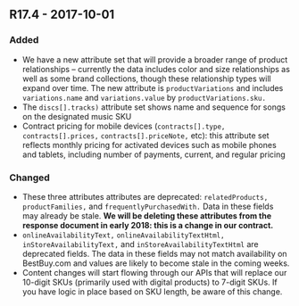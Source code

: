 ## R17.4 - 2017-10-01

### Added
- We have a new attribute set that will provide a broader range of product relationships – currently the data includes color and size relationships as well as some brand collections, though these relationship types will expand over time. The new attribute is `productVariations` and includes `variations.name` and `variations.value` by `productVariations.sku.` 
- The `discs[].tracks)` attribute set shows name and sequence for songs on the designated music SKU
- Contract pricing for mobile devices (`contracts[].type,` `contracts[].prices,` `contracts[].priceNote,` etc): this attribute set reflects monthly pricing for activated devices such as mobile phones and tablets, including number of payments, current, and regular pricing


### Changed

- These three attributes attributes are deprecated: `relatedProducts,` `productFamilies,` and `frequentlyPurchasedWith.` Data in these fields may already be stale. **We will be deleting these attributes from the response document in early 2018: this is a change in our contract.**
- `onlineAvailabilityText,` `onlineAvailabilityTextHtml,` `inStoreAvailabilityText,` and `inStoreAvailabilityTextHtml` are deprecated fields. The data in these fields may not match availability on BestBuy.com and values are likely to become stale in the coming weeks.
- Content changes will start flowing through our APIs that will replace our 10-digit SKUs (primarily used with digital products) to 7-digit SKUs. If you have logic in place based on SKU length, be aware of this change.
